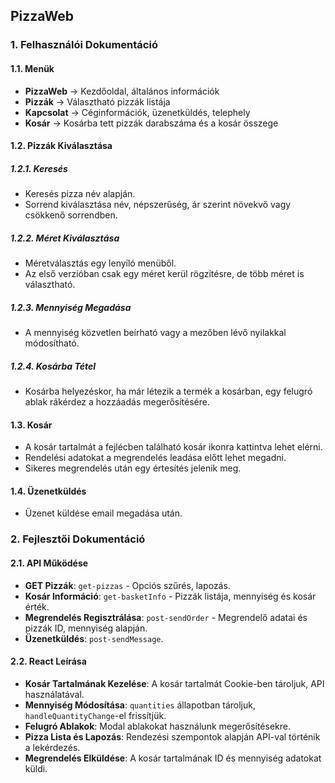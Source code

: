 ## PizzaWeb

### 1. Felhasználói Dokumentáció

#### 1.1. Menük
- **PizzaWeb** -> Kezdőoldal, általános információk
- **Pizzák** -> Választható pizzák listája
- **Kapcsolat** -> Céginformációk, üzenetküldés, telephely
- **Kosár** -> Kosárba tett pizzák darabszáma és a kosár összege

#### 1.2. Pizzák Kiválasztása
##### 1.2.1. Keresés
- Keresés pizza név alapján.
- Sorrend kiválasztása név, népszerűség, ár szerint növekvő vagy csökkenő sorrendben.

##### 1.2.2. Méret Kiválasztása
- Méretválasztás egy lenyíló menüből.
- Az első verzióban csak egy méret kerül rögzítésre, de több méret is választható.

##### 1.2.3. Mennyiség Megadása
- A mennyiség közvetlen beírható vagy a mezőben lévő nyilakkal módosítható.

##### 1.2.4. Kosárba Tétel
- Kosárba helyezéskor, ha már létezik a termék a kosárban, egy felugró ablak rákérdez a hozzáadás megerősítésére.

#### 1.3. Kosár
- A kosár tartalmát a fejlécben található kosár ikonra kattintva lehet elérni.
- Rendelési adatokat a megrendelés leadása előtt lehet megadni.
- Sikeres megrendelés után egy értesítés jelenik meg.

#### 1.4. Üzenetküldés
- Üzenet küldése email megadása után.

### 2. Fejlesztői Dokumentáció

#### 2.1. API Működése
- **GET Pizzák**: `get-pizzas` - Opciós szűrés, lapozás.
- **Kosár Információ**: `get-basketInfo` - Pizzák listája, mennyiség és kosár érték.
- **Megrendelés Regisztrálása**: `post-sendOrder` - Megrendelő adatai és pizzák ID, mennyiség alapján.
- **Üzenetküldés**: `post-sendMessage`.

#### 2.2. React Leírása
- **Kosár Tartalmának Kezelése**: A kosár tartalmát Cookie-ben tároljuk, API használatával.
- **Mennyiség Módosítása**: `quantities` állapotban tároljuk, `handleQuantityChange`-el frissítjük.
- **Felugró Ablakok**: Modal ablakokat használunk megerősítésekre.
- **Pizza Lista és Lapozás**: Rendezési szempontok alapján API-val történik a lekérdezés.
- **Megrendelés Elküldése**: A kosár tartalmának ID és mennyiség adatokat küldi.
